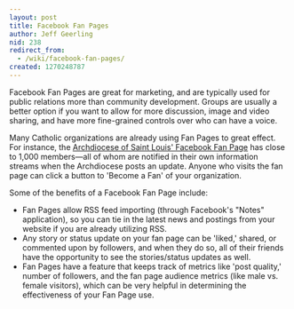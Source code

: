 ```yaml
---
layout: post
title: Facebook Fan Pages
author: Jeff Geerling
nid: 238
redirect_from:
  - /wiki/facebook-fan-pages/
created: 1270248787
---
```

<p>
	Facebook Fan Pages are great for marketing, and are typically used for public relations more than community development. Groups are usually a better option if you want to allow for more discussion, image and video sharing, and have more fine-grained controls over who can have a voice.</p>
<p>
	Many Catholic organizations are already using Fan Pages to great effect. For instance, the <a href="http://www.facebook.com/archstl">Archdiocese of Saint Louis&#39; Facebook Fan Page</a> has close to 1,000 members&mdash;all of whom are notified in their own information streams when the Archdiocese posts an update. Anyone who visits the fan page can click a button to &#39;Become a Fan&#39; of your organization.</p>
<p>
	Some of the benefits of a Facebook Fan Page include:</p>
<ul>
	<li>
		Fan Pages allow RSS feed importing (through Facebook&#39;s &quot;Notes&quot; application), so you can tie in the latest news and postings from your website if you are already utilizing RSS.</li>
	<li>
		Any story or status update on your fan page can be &#39;liked,&#39; shared, or commented upon by followers, and when they do so, all of their friends have the opportunity to see the stories/status updates as well.</li>
	<li>
		Fan Pages have a feature that keeps track of metrics like &#39;post quality,&#39; number of followers, and the fan page audience metrics (like male vs. female visitors), which can be very helpful in determining the effectiveness of your Fan Page use.</li>
</ul>
